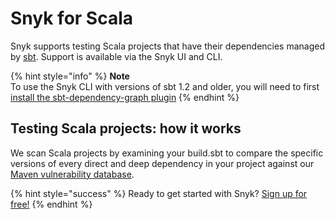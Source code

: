 # Snyk for Scala

Snyk supports testing Scala projects that have their dependencies managed by [sbt](https://www.scala-sbt.org/).  Support is available via the Snyk UI and CLI.

{% hint style="info" %}
**Note**  
To use the Snyk CLI with versions of sbt 1.2 and older, you will need to first [install the sbt-dependency-graph plugin](https://support.snyk.io/hc/en-us/articles/360004167317)
{% endhint %}

## Testing Scala projects: how it works

We scan Scala projects by examining your build.sbt to compare the specific versions of every direct and deep dependency in your project against our [Maven vulnerability database](https://snyk.io/vuln?type=maven).

{% hint style="success" %}
Ready to get started with Snyk? [Sign up for free!](https://snyk.io/login?cta=sign-up&loc=footer&page=support_docs_page)
{% endhint %}

